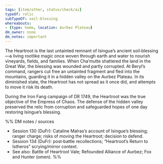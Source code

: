 ```yaml
---
tags: [item/other, status/check/ai]
typeOf: relic
subTypeOf: soil‑blessing
whereabouts:
- {type: home, location: Aurbez Plateau}
dm_owner: none
dm_notes: important
---
```


The Heartroot is the last untainted remnant of Isingue’s ancient soil‑blessing—a living rootlike magic once woven through earth and water to nourish vineyards, fields, and families. When Cha’mutte shattered the land in the Great War, the blessing was wounded and partly corrupted. At Beryl’s command, rangers cut free an untainted fragment and fled into the mountains, guarding it in a hidden valley on the Aurbez Plateau. In its diminished state, the Heartroot has not spread as it once did, and attempts to move it risk its death.

During the Iron Fang campaign of DR 1749, the Heartroot was the true objective of the Empress of Chaos. The defense of the hidden valley preserved the relic from corruption and safeguarded hopes of one day restoring Isingue’s blessing.

%%
DM notes / sources
- Session 130 (DuFr): Cataline Malras’s account of Isingue’s blessing; ranger charge; risks of moving the Heartroot; decision to defend.
- Session 134 (DuFr): post‑battle recollections; “Heartroot’s Return to Istheros” scrying/mirror context.
- See also: Battle of Heartroot Vale; Refounded Alliance of Aurbez; Fox and Hunter (omen).
%%
